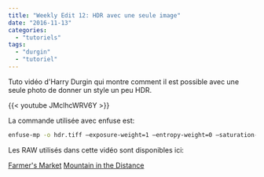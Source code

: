 ```yaml
---
title: "Weekly Edit 12: HDR avec une seule image"
date: "2016-11-13"
categories: 
  - "tutoriels"
tags: 
  - "durgin"
  - "tutoriel"
---
```


Tuto vidéo d'Harry Durgin qui montre comment il est possible avec une seule photo de donner un style un peu HDR.

{{< youtube JMclhcWRV6Y >}}

La commande utilisée avec enfuse est:

```bash
enfuse-mp -o hdr.tiff –exposure-weight=1 –entropy-weight=0 –saturation-weight=0 *
```

Les RAW utilisés dans cette vidéo sont disponibles ici:

[Farmer's Market](https://drive.google.com/open?id=0B7mIPRZEcQpAUmp5ZGFWN3BRaTg) [Mountain in the Distance](https://drive.google.com/open?id=0B7mIPRZEcQpAMDRvdVhJVjNIZXc)
